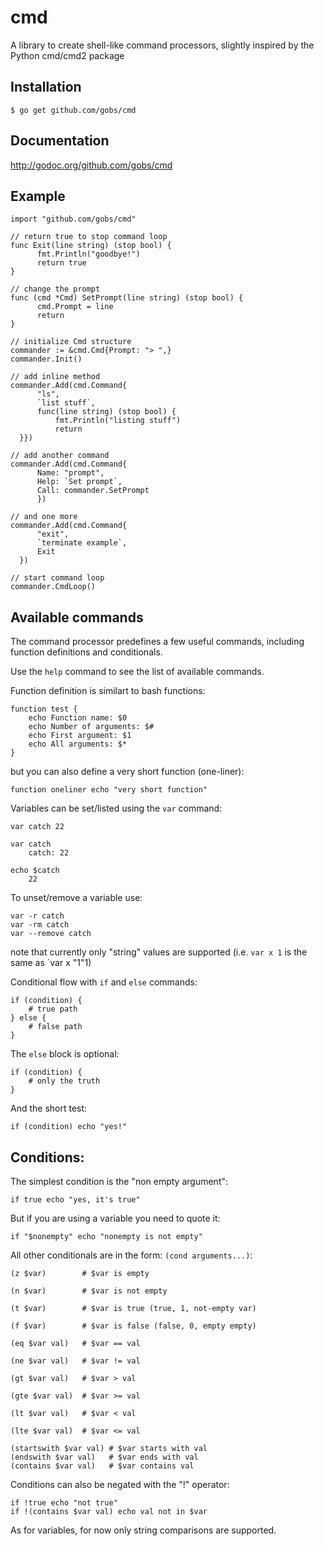 cmd
===

A library to create shell-like command processors, slightly inspired by the Python cmd/cmd2 package

## Installation
    $ go get github.com/gobs/cmd

## Documentation
http://godoc.org/github.com/gobs/cmd

## Example

    import "github.com/gobs/cmd"
    
    // return true to stop command loop
    func Exit(line string) (stop bool) {
          fmt.Println("goodbye!")
          return true
    }
      
    // change the prompt
    func (cmd *Cmd) SetPrompt(line string) (stop bool) {
          cmd.Prompt = line
          return
    }
    
    // initialize Cmd structure
    commander := &cmd.Cmd{Prompt: "> ",}
    commander.Init()
    
    // add inline method
    commander.Add(cmd.Command{
          "ls",
          `list stuff`,
          func(line string) (stop bool) {
              fmt.Println("listing stuff")
              return
	  }})

    // add another command
    commander.Add(cmd.Command{
          Name: "prompt",
          Help: `Set prompt`,
          Call: commander.SetPrompt
          })
    
    // and one more
    commander.Add(cmd.Command{
          "exit",
          `terminate example`,
          Exit
	  })

    // start command loop
    commander.CmdLoop()

## Available commands

The command processor predefines a few useful commands, including function definitions and conditionals.

Use the `help` command to see the list of available commands.

Function definition is similart to bash functions:

    function test {
        echo Function name: $0
        echo Number of arguments: $#
        echo First argument: $1
        echo All arguments: $*
    }

but you can also define a very short function (one-liner):

    function oneliner echo "very short function"

Variables can be set/listed using the `var` command:

    var catch 22

    var catch
        catch: 22

    echo $catch
        22

To unset/remove a variable use:

    var -r catch
    var -rm catch
    var --remove catch

note that currently only "string" values are supported (i.e. `var x 1` is the same as `var x "1"1)

Conditional flow with `if` and `else` commands:

    if (condition) {
        # true path
    } else {
        # false path
    }

The `else` block is optional:

    if (condition) {
        # only the truth
    }

And the short test:

    if (condition) echo "yes!"

## Conditions:

The simplest condition is the "non empty argument":

    if true echo "yes, it's true"

But if you are using a variable you need to quote it:

    if "$nonempty" echo "nonempty is not empty"

All other conditionals are in the form: `(cond arguments...)`:

    (z $var)        # $var is empty

    (n $var)        # $var is not empty

    (t $var)        # $var is true (true, 1, not-empty var)

    (f $var)        # $var is false (false, 0, empty empty)
 
    (eq $var val)   # $var == val

    (ne $var val)   # $var != val

    (gt $var val)   # $var > val

    (gte $var val)  # $var >= val

    (lt $var val)   # $var < val

    (lte $var val)  # $var <= val

    (startswith $var val) # $var starts with val
    (endswith $var val)   # $var ends with val
    (contains $var val)   # $var contains val

Conditions can also be negated with the "!" operator:

    if !true echo "not true"
    if !(contains $var val) echo val not in $var

As for variables, for now only string comparisons are supported.

